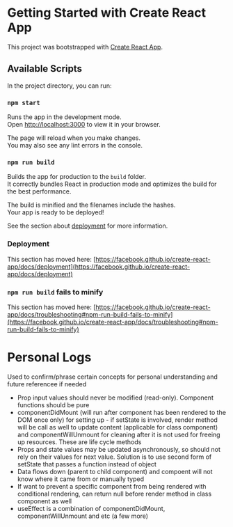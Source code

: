 # Getting Started with Create React App

This project was bootstrapped with [Create React App](https://github.com/facebook/create-react-app).

## Available Scripts

In the project directory, you can run:

### `npm start`

Runs the app in the development mode.\
Open [http://localhost:3000](http://localhost:3000) to view it in your browser.

The page will reload when you make changes.\
You may also see any lint errors in the console.

### `npm run build`

Builds the app for production to the `build` folder.\
It correctly bundles React in production mode and optimizes the build for the best performance.

The build is minified and the filenames include the hashes.\
Your app is ready to be deployed!

See the section about [deployment](https://facebook.github.io/create-react-app/docs/deployment) for more information.

### Deployment

This section has moved here: [https://facebook.github.io/create-react-app/docs/deployment](https://facebook.github.io/create-react-app/docs/deployment)

### `npm run build` fails to minify

This section has moved here: [https://facebook.github.io/create-react-app/docs/troubleshooting#npm-run-build-fails-to-minify](https://facebook.github.io/create-react-app/docs/troubleshooting#npm-run-build-fails-to-minify)

# Personal Logs
Used to confirm/phrase certain concepts for personal understanding and future referencee if needed
- Prop input values should never be modified (read-only). Component functions should be pure
- componentDidMount (will run after component has been rendered to the DOM once only) for setting up - if setState is involved, render method will be call as well to update content (applicable for class component) and componentWillUnmount for cleaning after it is not used for freeing up resources. These are life cycle methods
- Props and state values may be updated asynchronously, so should not rely on their values for next value. Solution is to use second form of setState that passes a function instead of object
- Data flows down (parent to child component) and compoent will not know where it came from or manually typed
- If want to prevent a specific component from being rendered with conditional rendering, can return null before render method in class component as well
- useEffect is a combination of componentDidMount, componentWillUnmount and etc (a few more)
